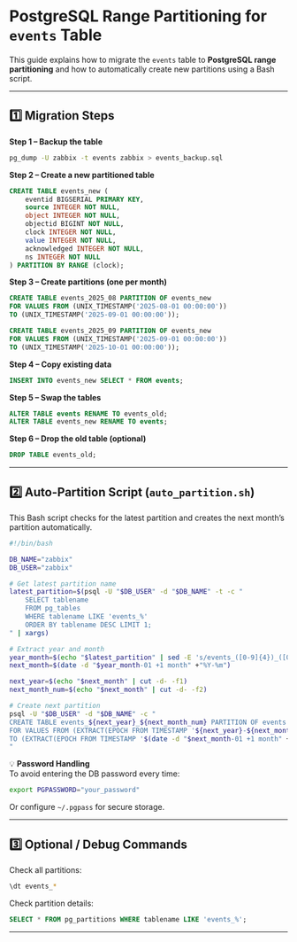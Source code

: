 # PostgreSQL Range Partitioning for `events` Table

This guide explains how to migrate the `events` table to **PostgreSQL range partitioning** and how to automatically create new partitions using a Bash script.

---

## 1️⃣ Migration Steps

**Step 1 – Backup the table**
```bash
pg_dump -U zabbix -t events zabbix > events_backup.sql
```

**Step 2 – Create a new partitioned table**
```sql
CREATE TABLE events_new (
    eventid BIGSERIAL PRIMARY KEY,
    source INTEGER NOT NULL,
    object INTEGER NOT NULL,
    objectid BIGINT NOT NULL,
    clock INTEGER NOT NULL,
    value INTEGER NOT NULL,
    acknowledged INTEGER NOT NULL,
    ns INTEGER NOT NULL
) PARTITION BY RANGE (clock);
```

**Step 3 – Create partitions (one per month)**
```sql
CREATE TABLE events_2025_08 PARTITION OF events_new
FOR VALUES FROM (UNIX_TIMESTAMP('2025-08-01 00:00:00')) 
TO (UNIX_TIMESTAMP('2025-09-01 00:00:00'));

CREATE TABLE events_2025_09 PARTITION OF events_new
FOR VALUES FROM (UNIX_TIMESTAMP('2025-09-01 00:00:00')) 
TO (UNIX_TIMESTAMP('2025-10-01 00:00:00'));
```

**Step 4 – Copy existing data**
```sql
INSERT INTO events_new SELECT * FROM events;
```

**Step 5 – Swap the tables**
```sql
ALTER TABLE events RENAME TO events_old;
ALTER TABLE events_new RENAME TO events;
```

**Step 6 – Drop the old table (optional)**
```sql
DROP TABLE events_old;
```

---

## 2️⃣ Auto-Partition Script (`auto_partition.sh`)

This Bash script checks for the latest partition and creates the next month’s partition automatically.

```bash
#!/bin/bash

DB_NAME="zabbix"
DB_USER="zabbix"

# Get latest partition name
latest_partition=$(psql -U "$DB_USER" -d "$DB_NAME" -t -c "
    SELECT tablename 
    FROM pg_tables 
    WHERE tablename LIKE 'events_%' 
    ORDER BY tablename DESC LIMIT 1;
" | xargs)

# Extract year and month
year_month=$(echo "$latest_partition" | sed -E 's/events_([0-9]{4})_([0-9]{2})/\1-\2/')
next_month=$(date -d "$year_month-01 +1 month" +"%Y-%m")

next_year=$(echo "$next_month" | cut -d- -f1)
next_month_num=$(echo "$next_month" | cut -d- -f2)

# Create next partition
psql -U "$DB_USER" -d "$DB_NAME" -c "
CREATE TABLE events_${next_year}_${next_month_num} PARTITION OF events
FOR VALUES FROM (EXTRACT(EPOCH FROM TIMESTAMP '${next_year}-${next_month_num}-01 00:00:00')::BIGINT)
TO (EXTRACT(EPOCH FROM TIMESTAMP '$(date -d "$next_month-01 +1 month" +"%Y-%m-%d") 00:00:00')::BIGINT);
"
```

💡 **Password Handling**  
To avoid entering the DB password every time:  
```bash
export PGPASSWORD="your_password"
```
Or configure `~/.pgpass` for secure storage.

---

## 3️⃣ Optional / Debug Commands

Check all partitions:
```bash
\dt events_*
```

Check partition details:
```sql
SELECT * FROM pg_partitions WHERE tablename LIKE 'events_%';
```

---
